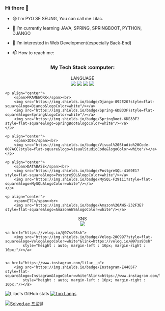 ### Hi there 👋

- 😄 I’m PYO SE SEUNG, You can call me Lilac.

- 🌱 I’m currently learning JAVA, SPRING, SPRINGBOOT, PYTHON, DJANGO

- 🤔 I’m interested in Web Development(especially Back-End) 

- 📫 How to reach me: 

<h3 align="center">My Tech Stack&nbsp:computer:</h3>

<div>
    <p align="center">
        <span>LANGUAGE</span><br>
        <img src="https://img.shields.io/badge/C-A8B9CC?style=flat-square&logo=C&logoColor=white"/></a>
        <img src="https://img.shields.io/badge/C++-00599C?style=flat-square&logo=C%2B%2B&logoColor=white"/></a>
        <img src="https://img.shields.io/badge/JAVA-f89820?style=flat-square&logo=OpenJDK&logoColor=white"/></a>
        <img src="https://img.shields.io/badge/Python-3766AB?style=flat-square&logo=Python&logoColor=white"/></a>
    </p>

    <p align="center">
        <span>FRAMEWORK</span><br>
        <img src="https://img.shields.io/badge/Django-092E20?style=flat-square&logo=Django&logoColor=white"/></a>
        <img src="https://img.shields.io/badge/Spring-6DB33F?style=flat-square&logo=Spring&logoColor=white"/></a>
        <img src="https://img.shields.io/badge/SpringBoot-6DB33F?style=flat-square&logo=SpringBoot&logoColor=white"/></a>
    </p>

    <p align="center">
        <span>IDE</span><br>
        <img src="https://img.shields.io/badge/Visual%20Studio%20Code-007ACC?style=flat-square&logo=VisualStudioCode&logoColor=white"/></a>
    </p>

    <p align="center">
        <span>DATABASE</span><br>
        <img src="https://img.shields.io/badge/PostgreSQL-4169E1?style=flat-square&logo=PostgreSQL&logoColor=white"/></a>
        <img src="https://img.shields.io/badge/MySQL-F29111?style=flat-square&logo=MySQL&logoColor=white"/></a>
    </p>

    <p align="center">
        <span>ETC</span><br>
        <img src="https://img.shields.io/badge/Amazon%20AWS-232F3E?style=flat-square&logo=AmazonAWS&logoColor=white"/></a>
</p>
</div>


<p align="center">
    <span>SNS</span><br>
    <a href="https://mail.google.com/mail/?view=cm&amp;fs=1&amp;to=97ss93sh@gmail.com" target="_blank">
        <img src="https://img.shields.io/badge/Gmail-EA4335?style=flat-square&logo=Gmail&logoColor=white"
            style="height : auto; margin-left : 10px; margin-right : 10px;"/></a>

    <a href="https://velog.io/@97ss93sh">
        <img src="https://img.shields.io/badge/Velog-20C997?style=flat-square&logo=Velog&logoColor=white"&link=https://velog.io/@97ss93sh"
            style="height : auto; margin-left : 10px; margin-right : 10px;"/></a>


    <a href="https://www.instagram.com/lilac__p">
        <img src="https://img.shields.io/badge/Instagram-E4405F?style=flat-square&logo=Instagram&logoColor=white"&link=https://www.instagram.com/lilac__p/"
            style="height : auto; margin-left : 10px; margin-right : 10px;"/></a>
</p>


![Lilac's GitHub stats](https://github-readme-stats.vercel.app/api?username=PYOSESEUNG&show_icons=true&theme=onedark)
[![Top Langs](https://github-readme-stats.vercel.app/api/top-langs/?username=PYOSESEUNG&layout=compact&theme=onedark&langs_count=8)](https://github.com/anuraghazra/github-readme-stats)

[![Solved.ac 프로필](http://mazassumnida.wtf/api/v2/generate_badge?boj=93sh97ss)](https://solved.ac/93sh93ss)





<!--
**PYOSESEUNG/PYOSESEUNG** is a ✨ _special_ ✨ repository because its `README.md` (this file) appears on your GitHub profile.

Here are some ideas to get you started:

- 🔭 I’m currently working on ...



- 👯 I’m looking to collaborate on ...







-  Pronouns: ...

- ⚡ Fun fact: ...
-->
